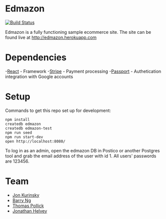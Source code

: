 # Edmazon

[![Build Status](https://travis-ci.org/gs-team-edwin/edmazon.svg?branch=master)](https://travis-ci.org/gs-team-edwin/edmazon)

Edmazon is a fully functioning sample ecommerce site. The site can be found live at http://edmazon.herokuapp.com


# Dependencies

-[React](https://reactjs.org/docs) - Framework
-[Stripe](https://stripe.com/docs) - Payment processing
-[Passport](http://www.passportjs.org/docs/) - Authetication integration with Google accounts


# Setup

Commands to get this repo set up for development:

```
npm install
createdb edmazon
createdb edmazon-test
npm run seed
npm run start-dev
open http://localhost:8080/
```

To log in as an admin, open the edmazon DB in Postico or another Postgres tool and grab the email address of the user with id 1. All users' passwords are 123456.


# Team
- [Jon Kurinsky](https://github.com/krnsk0)
- [Barry Ng](https://github.com/hucklebarry)
- [Thomas Pollick](https://github.com/tpol45)
- [Jonathan Helvey](https://github.com/JonathanHelvey)
